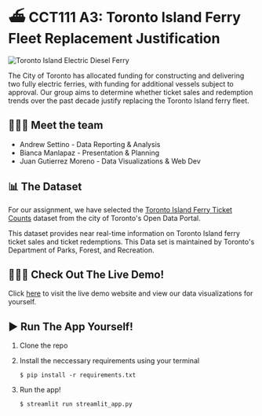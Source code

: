 # ⛴️ CCT111 A3: Toronto Island Ferry Fleet Replacement Justification

![Toronto Island Electric Diesel Ferry](https://www.toronto.ca/wp-content/uploads/2024/06/915e-ferry-fleet-replacement-pax-rendering-banner.png)

The City of Toronto has allocated funding for constructing and delivering two fully electric ferries, with funding for additional vessels subject to approval. Our group aims to determine whether ticket sales and redemption trends over the past decade justify replacing the Toronto Island ferry fleet.

## 🙋🏻‍♂️ Meet the team
- Andrew Settino - Data Reporting & Analysis
- Bianca Manlapaz - Presentation & Planning
- Juan Gutierrez Moreno - Data Visualizations & Web Dev

## 📊 The Dataset
For our assignment, we have selected the [Toronto Island Ferry Ticket Counts](https://open.toronto.ca/dataset/toronto-island-ferry-ticket-counts/) dataset from the city of Toronto's Open Data Portal.

This dataset provides near real-time information on Toronto Island ferry ticket sales and ticket redemptions. This Data set is maintained by Toronto's Department of Parks, Forest, and Recreation.

## 🧑🏻‍💻 Check Out The Live Demo!
Click [here](https://cct111-a3-group6.streamlit.app/) to visit the live demo website and view our data visualizations for yourself.

## ▶️ Run The App Yourself!
1. Clone the repo


2. Install the neccessary requirements using your terminal

   ```
   $ pip install -r requirements.txt
   ```

3. Run the app!

   ```
   $ streamlit run streamlit_app.py
   ```
